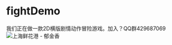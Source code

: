 # fightDemo

我们正在做一款2D横版剧情动作冒险游戏。加入？QQ群429687069
<img src="https://www.baidu.com/img/bdlogo.png"  alt="上海鲜花港 - 郁金香" />
